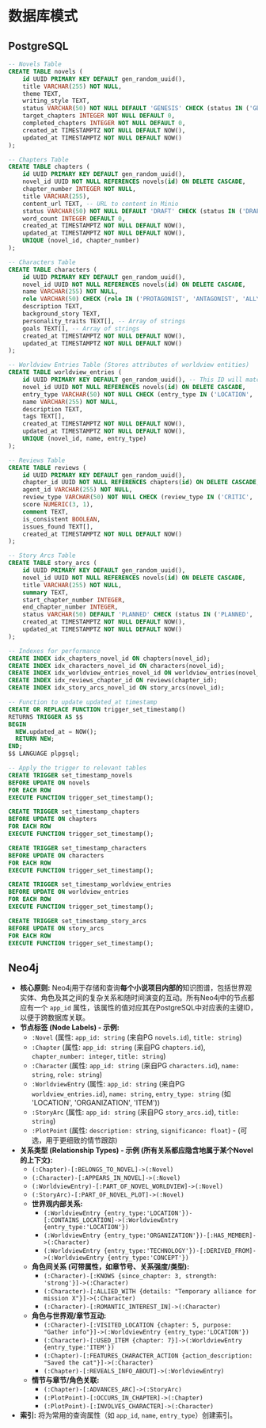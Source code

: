 # 数据库模式

## PostgreSQL
```sql
-- Novels Table
CREATE TABLE novels (
    id UUID PRIMARY KEY DEFAULT gen_random_uuid(),
    title VARCHAR(255) NOT NULL,
    theme TEXT,
    writing_style TEXT,
    status VARCHAR(50) NOT NULL DEFAULT 'GENESIS' CHECK (status IN ('GENESIS', 'GENERATING', 'PAUSED', 'COMPLETED', 'FAILED')),
    target_chapters INTEGER NOT NULL DEFAULT 0,
    completed_chapters INTEGER NOT NULL DEFAULT 0,
    created_at TIMESTAMPTZ NOT NULL DEFAULT NOW(),
    updated_at TIMESTAMPTZ NOT NULL DEFAULT NOW()
);

-- Chapters Table
CREATE TABLE chapters (
    id UUID PRIMARY KEY DEFAULT gen_random_uuid(),
    novel_id UUID NOT NULL REFERENCES novels(id) ON DELETE CASCADE,
    chapter_number INTEGER NOT NULL,
    title VARCHAR(255),
    content_url TEXT, -- URL to content in Minio
    status VARCHAR(50) NOT NULL DEFAULT 'DRAFT' CHECK (status IN ('DRAFT', 'REVIEWING', 'REVISING', 'PUBLISHED')),
    word_count INTEGER DEFAULT 0,
    created_at TIMESTAMPTZ NOT NULL DEFAULT NOW(),
    updated_at TIMESTAMPTZ NOT NULL DEFAULT NOW(),
    UNIQUE (novel_id, chapter_number)
);

-- Characters Table
CREATE TABLE characters (
    id UUID PRIMARY KEY DEFAULT gen_random_uuid(),
    novel_id UUID NOT NULL REFERENCES novels(id) ON DELETE CASCADE,
    name VARCHAR(255) NOT NULL,
    role VARCHAR(50) CHECK (role IN ('PROTAGONIST', 'ANTAGONIST', 'ALLY', 'SUPPORTING')),
    description TEXT,
    background_story TEXT,
    personality_traits TEXT[], -- Array of strings
    goals TEXT[], -- Array of strings
    created_at TIMESTAMPTZ NOT NULL DEFAULT NOW(),
    updated_at TIMESTAMPTZ NOT NULL DEFAULT NOW()
);

-- Worldview Entries Table (Stores attributes of worldview entities)
CREATE TABLE worldview_entries (
    id UUID PRIMARY KEY DEFAULT gen_random_uuid(), -- This ID will match the Neo4j node's app_id property
    novel_id UUID NOT NULL REFERENCES novels(id) ON DELETE CASCADE,
    entry_type VARCHAR(50) NOT NULL CHECK (entry_type IN ('LOCATION', 'ORGANIZATION', 'TECHNOLOGY', 'LAW', 'CONCEPT', 'EVENT', 'ITEM')),
    name VARCHAR(255) NOT NULL,
    description TEXT,
    tags TEXT[],
    created_at TIMESTAMPTZ NOT NULL DEFAULT NOW(),
    updated_at TIMESTAMPTZ NOT NULL DEFAULT NOW(),
    UNIQUE (novel_id, name, entry_type) 
);

-- Reviews Table
CREATE TABLE reviews (
    id UUID PRIMARY KEY DEFAULT gen_random_uuid(),
    chapter_id UUID NOT NULL REFERENCES chapters(id) ON DELETE CASCADE,
    agent_id VARCHAR(255) NOT NULL, 
    review_type VARCHAR(50) NOT NULL CHECK (review_type IN ('CRITIC', 'FACT_CHECK')),
    score NUMERIC(3, 1), 
    comment TEXT, 
    is_consistent BOOLEAN, 
    issues_found TEXT[], 
    created_at TIMESTAMPTZ NOT NULL DEFAULT NOW()
);

-- Story Arcs Table
CREATE TABLE story_arcs (
    id UUID PRIMARY KEY DEFAULT gen_random_uuid(),
    novel_id UUID NOT NULL REFERENCES novels(id) ON DELETE CASCADE,
    title VARCHAR(255) NOT NULL,
    summary TEXT,
    start_chapter_number INTEGER,
    end_chapter_number INTEGER,
    status VARCHAR(50) DEFAULT 'PLANNED' CHECK (status IN ('PLANNED', 'ACTIVE', 'COMPLETED')),
    created_at TIMESTAMPTZ NOT NULL DEFAULT NOW(),
    updated_at TIMESTAMPTZ NOT NULL DEFAULT NOW()
);

-- Indexes for performance
CREATE INDEX idx_chapters_novel_id ON chapters(novel_id);
CREATE INDEX idx_characters_novel_id ON characters(novel_id);
CREATE INDEX idx_worldview_entries_novel_id ON worldview_entries(novel_id);
CREATE INDEX idx_reviews_chapter_id ON reviews(chapter_id);
CREATE INDEX idx_story_arcs_novel_id ON story_arcs(novel_id);

-- Function to update updated_at timestamp
CREATE OR REPLACE FUNCTION trigger_set_timestamp()
RETURNS TRIGGER AS $$
BEGIN
  NEW.updated_at = NOW();
  RETURN NEW;
END;
$$ LANGUAGE plpgsql;

-- Apply the trigger to relevant tables
CREATE TRIGGER set_timestamp_novels
BEFORE UPDATE ON novels
FOR EACH ROW
EXECUTE FUNCTION trigger_set_timestamp();

CREATE TRIGGER set_timestamp_chapters
BEFORE UPDATE ON chapters
FOR EACH ROW
EXECUTE FUNCTION trigger_set_timestamp();

CREATE TRIGGER set_timestamp_characters
BEFORE UPDATE ON characters
FOR EACH ROW
EXECUTE FUNCTION trigger_set_timestamp();

CREATE TRIGGER set_timestamp_worldview_entries
BEFORE UPDATE ON worldview_entries
FOR EACH ROW
EXECUTE FUNCTION trigger_set_timestamp();

CREATE TRIGGER set_timestamp_story_arcs
BEFORE UPDATE ON story_arcs
FOR EACH ROW
EXECUTE FUNCTION trigger_set_timestamp();
```

## Neo4j
*   **核心原则:** Neo4j用于存储和查询**每个小说项目内部的**知识图谱，包括世界观实体、角色及其之间的复杂关系和随时间演变的互动。所有Neo4j中的节点都应有一个 `app_id` 属性，该属性的值对应其在PostgreSQL中对应表的主键ID，以便于跨数据库关联。
*   **节点标签 (Node Labels) - 示例:**
    *   `:Novel` (属性: `app_id: string` (来自PG `novels.id`), `title: string`)
    *   `:Chapter` (属性: `app_id: string` (来自PG `chapters.id`), `chapter_number: integer`, `title: string`)
    *   `:Character` (属性: `app_id: string` (来自PG `characters.id`), `name: string`, `role: string`)
    *   `:WorldviewEntry` (属性: `app_id: string` (来自PG `worldview_entries.id`), `name: string`, `entry_type: string` (如 'LOCATION', 'ORGANIZATION', 'ITEM'))
    *   `:StoryArc` (属性: `app_id: string` (来自PG `story_arcs.id`), `title: string`)
    *   `:PlotPoint` (属性: `description: string`, `significance: float`) - (可选，用于更细致的情节跟踪)
*   **关系类型 (Relationship Types) - 示例 (所有关系都应隐含地属于某个Novel的上下文):**
    *   `(:Chapter)-[:BELONGS_TO_NOVEL]->(:Novel)`
    *   `(:Character)-[:APPEARS_IN_NOVEL]->(:Novel)`
    *   `(:WorldviewEntry)-[:PART_OF_NOVEL_WORLDVIEW]->(:Novel)`
    *   `(:StoryArc)-[:PART_OF_NOVEL_PLOT]->(:Novel)`
    *   **世界观内部关系:**
        *   `(:WorldviewEntry {entry_type:'LOCATION'})-[:CONTAINS_LOCATION]->(:WorldviewEntry {entry_type:'LOCATION'})`
        *   `(:WorldviewEntry {entry_type:'ORGANIZATION'})-[:HAS_MEMBER]->(:Character)`
        *   `(:WorldviewEntry {entry_type:'TECHNOLOGY'})-[:DERIVED_FROM]->(:WorldviewEntry {entry_type:'CONCEPT'})`
    *   **角色间关系 (可带属性，如章节号、关系强度/类型):**
        *   `(:Character)-[:KNOWS {since_chapter: 3, strength: 'strong'}]->(:Character)`
        *   `(:Character)-[:ALLIED_WITH {details: "Temporary alliance for mission X"}]->(:Character)`
        *   `(:Character)-[:ROMANTIC_INTEREST_IN]->(:Character)`
    *   **角色与世界观/章节互动:**
        *   `(:Character)-[:VISITED_LOCATION {chapter: 5, purpose: "Gather info"}]->(:WorldviewEntry {entry_type:'LOCATION'})`
        *   `(:Character)-[:USED_ITEM {chapter: 7}]->(:WorldviewEntry {entry_type:'ITEM'})`
        *   `(:Chapter)-[:FEATURES_CHARACTER_ACTION {action_description: "Saved the cat"}]->(:Character)`
        *   `(:Chapter)-[:REVEALS_INFO_ABOUT]->(:WorldviewEntry)`
    *   **情节与章节/角色关联:**
        *   `(:Chapter)-[:ADVANCES_ARC]->(:StoryArc)`
        *   `(:PlotPoint)-[:OCCURS_IN_CHAPTER]->(:Chapter)`
        *   `(:PlotPoint)-[:INVOLVES_CHARACTER]->(:Character)`
*   **索引:** 将为常用的查询属性（如 `app_id`, `name`, `entry_type`）创建索引。
